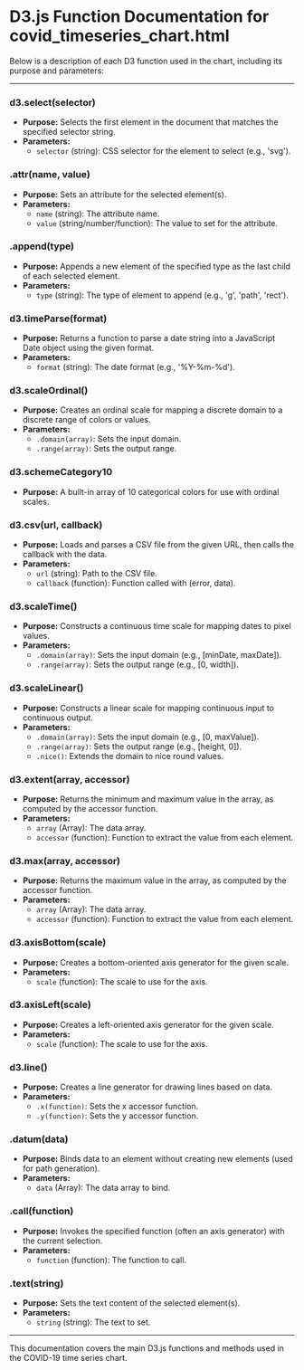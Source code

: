 # D3.js Function Documentation for covid_timeseries_chart.html

Below is a description of each D3 function used in the chart, including its purpose and parameters:

---

### d3.select(selector)
- **Purpose:** Selects the first element in the document that matches the specified selector string.
- **Parameters:**
  - `selector` (string): CSS selector for the element to select (e.g., 'svg').

### .attr(name, value)
- **Purpose:** Sets an attribute for the selected element(s).
- **Parameters:**
  - `name` (string): The attribute name.
  - `value` (string/number/function): The value to set for the attribute.

### .append(type)
- **Purpose:** Appends a new element of the specified type as the last child of each selected element.
- **Parameters:**
  - `type` (string): The type of element to append (e.g., 'g', 'path', 'rect').

### d3.timeParse(format)
- **Purpose:** Returns a function to parse a date string into a JavaScript Date object using the given format.
- **Parameters:**
  - `format` (string): The date format (e.g., '%Y-%m-%d').

### d3.scaleOrdinal()
- **Purpose:** Creates an ordinal scale for mapping a discrete domain to a discrete range of colors or values.
- **Parameters:**
  - `.domain(array)`: Sets the input domain.
  - `.range(array)`: Sets the output range.

### d3.schemeCategory10
- **Purpose:** A built-in array of 10 categorical colors for use with ordinal scales.

### d3.csv(url, callback)
- **Purpose:** Loads and parses a CSV file from the given URL, then calls the callback with the data.
- **Parameters:**
  - `url` (string): Path to the CSV file.
  - `callback` (function): Function called with (error, data).

### d3.scaleTime()
- **Purpose:** Constructs a continuous time scale for mapping dates to pixel values.
- **Parameters:**
  - `.domain(array)`: Sets the input domain (e.g., [minDate, maxDate]).
  - `.range(array)`: Sets the output range (e.g., [0, width]).

### d3.scaleLinear()
- **Purpose:** Constructs a linear scale for mapping continuous input to continuous output.
- **Parameters:**
  - `.domain(array)`: Sets the input domain (e.g., [0, maxValue]).
  - `.range(array)`: Sets the output range (e.g., [height, 0]).
  - `.nice()`: Extends the domain to nice round values.

### d3.extent(array, accessor)
- **Purpose:** Returns the minimum and maximum value in the array, as computed by the accessor function.
- **Parameters:**
  - `array` (Array): The data array.
  - `accessor` (function): Function to extract the value from each element.

### d3.max(array, accessor)
- **Purpose:** Returns the maximum value in the array, as computed by the accessor function.
- **Parameters:**
  - `array` (Array): The data array.
  - `accessor` (function): Function to extract the value from each element.

### d3.axisBottom(scale)
- **Purpose:** Creates a bottom-oriented axis generator for the given scale.
- **Parameters:**
  - `scale` (function): The scale to use for the axis.

### d3.axisLeft(scale)
- **Purpose:** Creates a left-oriented axis generator for the given scale.
- **Parameters:**
  - `scale` (function): The scale to use for the axis.

### d3.line()
- **Purpose:** Creates a line generator for drawing lines based on data.
- **Parameters:**
  - `.x(function)`: Sets the x accessor function.
  - `.y(function)`: Sets the y accessor function.

### .datum(data)
- **Purpose:** Binds data to an element without creating new elements (used for path generation).
- **Parameters:**
  - `data` (Array): The data array to bind.

### .call(function)
- **Purpose:** Invokes the specified function (often an axis generator) with the current selection.
- **Parameters:**
  - `function` (function): The function to call.

### .text(string)
- **Purpose:** Sets the text content of the selected element(s).
- **Parameters:**
  - `string` (string): The text to set.

---

This documentation covers the main D3.js functions and methods used in the COVID-19 time series chart.
